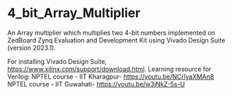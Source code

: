 # 4_bit_Array_Multiplier
An Array multiplier which multiplies two 4-bit numbers implemented on ZedBoard Zynq Evaluation and Development Kit using Vivado Design Suite (version 2023.1). 

For installing Vivado Design Suite, https://www.xilinx.com/support/download.html.
Learning resource for Verilog: 
NPTEL course - IIT Kharagpur- https://youtu.be/NCrlyaXMAn8
NPTEL course - IIT Guwahati- https://youtu.be/w3jNkZ-5s-U
